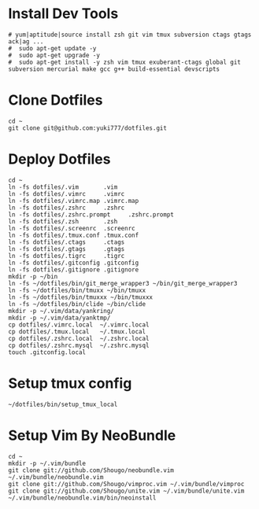 # Install Dev Tools
    # yum|aptitude|source install zsh git vim tmux subversion ctags gtags ack|ag ...
    #  sudo apt-get update -y
    #  sudo apt-get upgrade -y
    #  sudo apt-get install -y zsh vim tmux exuberant-ctags global git subversion mercurial make gcc g++ build-essential devscripts

# Clone Dotfiles
    cd ~
    git clone git@github.com:yuki777/dotfiles.git

# Deploy Dotfiles
    cd ~
    ln -fs dotfiles/.vim       .vim
    ln -fs dotfiles/.vimrc     .vimrc
    ln -fs dotfiles/.vimrc.map .vimrc.map
    ln -fs dotfiles/.zshrc     .zshrc
    ln -fs dotfiles/.zshrc.prompt     .zshrc.prompt
    ln -fs dotfiles/.zsh       .zsh
    ln -fs dotfiles/.screenrc  .screenrc
    ln -fs dotfiles/.tmux.conf .tmux.conf
    ln -fs dotfiles/.ctags     .ctags
    ln -fs dotfiles/.gtags     .gtags
    ln -fs dotfiles/.tigrc     .tigrc
    ln -fs dotfiles/.gitconfig .gitconfig
    ln -fs dotfiles/.gitignore .gitignore
    mkdir -p ~/bin
    ln -fs ~/dotfiles/bin/git_merge_wrapper3 ~/bin/git_merge_wrapper3
    ln -fs ~/dotfiles/bin/tmuxx ~/bin/tmuxx
    ln -fs ~/dotfiles/bin/tmuxxx ~/bin/tmuxxx
    ln -fs ~/dotfiles/bin/clide ~/bin/clide
    mkdir -p ~/.vim/data/yankring/
    mkdir -p ~/.vim/data/yanktmp/
    cp dotfiles/.vimrc.local  ~/.vimrc.local
    cp dotfiles/.tmux.local   ~/.tmux.local
    cp dotfiles/.zshrc.local  ~/.zshrc.local
    cp dotfiles/.zshrc.mysql  ~/.zshrc.mysql
    touch .gitconfig.local

# Setup tmux config
```
~/dotfiles/bin/setup_tmux_local
```

# Setup Vim By NeoBundle
```
cd ~
mkdir -p ~/.vim/bundle
git clone git://github.com/Shougo/neobundle.vim ~/.vim/bundle/neobundle.vim
git clone git://github.com/Shougo/vimproc.vim ~/.vim/bundle/vimproc
git clone git://github.com/Shougo/unite.vim ~/.vim/bundle/unite.vim
~/.vim/bundle/neobundle.vim/bin/neoinstall
```
